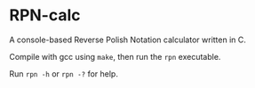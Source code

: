 # RPN-calc

A console-based Reverse Polish Notation calculator written in C.

Compile with gcc using `make`, then run the `rpn` executable.

Run `rpn -h` or `rpn -?` for help.
